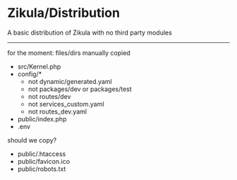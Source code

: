 # Zikula/Distribution

A basic distribution of Zikula with no third party modules

----

for the moment: files/dirs manually copied
 - src/Kernel.php
 - config/*
   - not dynamic/generated.yaml
   - not packages/dev or packages/test
   - not routes/dev
   - not services_custom.yaml
   - not routes_dev.yaml
 - public/index.php
 - .env

should we copy?
 - public/.htaccess
 - public/favicon.ico
 - public/robots.txt
